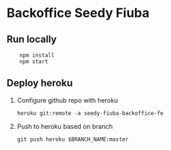 # Backoffice Seedy Fiuba

## Run locally
```
    npm install
    npm start
```

## Deploy heroku
1. Configure github repo with heroku
    ```shell
   heroku git:remote -a seedy-fiuba-backoffice-fe
   ```
   
2. Push to heroku based on branch
   ```shell
   git push heroku $BRANCH_NAME:master
   ```